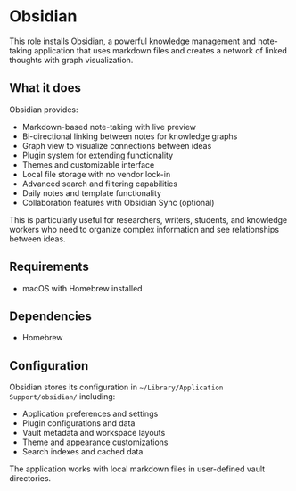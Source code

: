 # Obsidian

This role installs Obsidian, a powerful knowledge management and note-taking application that uses markdown files and creates a network of linked thoughts with graph visualization.

## What it does

Obsidian provides:
- Markdown-based note-taking with live preview
- Bi-directional linking between notes for knowledge graphs
- Graph view to visualize connections between ideas
- Plugin system for extending functionality
- Themes and customizable interface
- Local file storage with no vendor lock-in
- Advanced search and filtering capabilities
- Daily notes and template functionality
- Collaboration features with Obsidian Sync (optional)

This is particularly useful for researchers, writers, students, and knowledge workers who need to organize complex information and see relationships between ideas.

## Requirements

- macOS with Homebrew installed

## Dependencies

- Homebrew

## Configuration

Obsidian stores its configuration in `~/Library/Application Support/obsidian/` including:
- Application preferences and settings
- Plugin configurations and data
- Vault metadata and workspace layouts
- Theme and appearance customizations
- Search indexes and cached data

The application works with local markdown files in user-defined vault directories.
